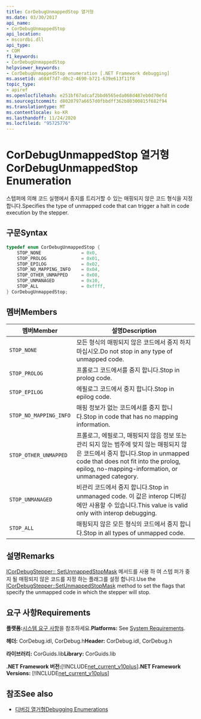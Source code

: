 ```yaml
---
title: CorDebugUnmappedStop 열거형
ms.date: 03/30/2017
api_name:
- CorDebugUnmappedStop
api_location:
- mscordbi.dll
api_type:
- COM
f1_keywords:
- CorDebugUnmappedStop
helpviewer_keywords:
- CorDebugUnmappedStop enumeration [.NET Framework debugging]
ms.assetid: a684f7d7-d0c2-4690-b721-639e613f11f8
topic_type:
- apiref
ms.openlocfilehash: e251bf67adcaf2bbd6565eda068d487eb0d70efd
ms.sourcegitcommit: d8020797a6657d0fbbdff362b80300815f682f94
ms.translationtype: MT
ms.contentlocale: ko-KR
ms.lasthandoff: 11/24/2020
ms.locfileid: "95725776"
---
```

# <a name="cordebugunmappedstop-enumeration"></a><span data-ttu-id="6fc35-102">CorDebugUnmappedStop 열거형</span><span class="sxs-lookup"><span data-stu-id="6fc35-102">CorDebugUnmappedStop Enumeration</span></span>

<span data-ttu-id="6fc35-103">스텝퍼에 의해 코드 실행에서 중지를 트리거할 수 있는 매핑되지 않은 코드 형식을 지정합니다.</span><span class="sxs-lookup"><span data-stu-id="6fc35-103">Specifies the type of unmapped code that can trigger a halt in code execution by the stepper.</span></span>  
  
## <a name="syntax"></a><span data-ttu-id="6fc35-104">구문</span><span class="sxs-lookup"><span data-stu-id="6fc35-104">Syntax</span></span>  
  
```cpp  
typedef enum CorDebugUnmappedStop {  
    STOP_NONE               = 0x0,  
    STOP_PROLOG             = 0x01,  
    STOP_EPILOG             = 0x02,  
    STOP_NO_MAPPING_INFO    = 0x04,  
    STOP_OTHER_UNMAPPED     = 0x08,  
    STOP_UNMANAGED          = 0x10,  
    STOP_ALL                = 0xffff,  
} CorDebugUnmappedStop;  
```  
  
## <a name="members"></a><span data-ttu-id="6fc35-105">멤버</span><span class="sxs-lookup"><span data-stu-id="6fc35-105">Members</span></span>  
  
|<span data-ttu-id="6fc35-106">멤버</span><span class="sxs-lookup"><span data-stu-id="6fc35-106">Member</span></span>|<span data-ttu-id="6fc35-107">설명</span><span class="sxs-lookup"><span data-stu-id="6fc35-107">Description</span></span>|  
|------------|-----------------|  
|`STOP_NONE`|<span data-ttu-id="6fc35-108">모든 형식의 매핑되지 않은 코드에서 중지 하지 마십시오.</span><span class="sxs-lookup"><span data-stu-id="6fc35-108">Do not stop in any type of unmapped code.</span></span>|  
|`STOP_PROLOG`|<span data-ttu-id="6fc35-109">프롤로그 코드에서를 중지 합니다.</span><span class="sxs-lookup"><span data-stu-id="6fc35-109">Stop in prolog code.</span></span>|  
|`STOP_EPILOG`|<span data-ttu-id="6fc35-110">에필로그 코드에서 중지 합니다.</span><span class="sxs-lookup"><span data-stu-id="6fc35-110">Stop in epilog code.</span></span>|  
|`STOP_NO_MAPPING_INFO`|<span data-ttu-id="6fc35-111">매핑 정보가 없는 코드에서를 중지 합니다.</span><span class="sxs-lookup"><span data-stu-id="6fc35-111">Stop in code that has no mapping information.</span></span>|  
|`STOP_OTHER_UNMAPPED`|<span data-ttu-id="6fc35-112">프롤로그, 에필로그, 매핑되지 않음 정보 또는 관리 되지 않는 범주에 맞지 않는 매핑되지 않은 코드에서 중지 합니다.</span><span class="sxs-lookup"><span data-stu-id="6fc35-112">Stop in unmapped code that does not fit into the prolog, epilog, no-mapping-information, or unmanaged category.</span></span>|  
|`STOP_UNMANAGED`|<span data-ttu-id="6fc35-113">비관리 코드에서 중지 합니다.</span><span class="sxs-lookup"><span data-stu-id="6fc35-113">Stop in unmanaged code.</span></span> <span data-ttu-id="6fc35-114">이 값은 interop 디버깅에만 사용할 수 있습니다.</span><span class="sxs-lookup"><span data-stu-id="6fc35-114">This value is valid only with interop debugging.</span></span>|  
|`STOP_ALL`|<span data-ttu-id="6fc35-115">매핑되지 않은 모든 형식의 코드에서 중지 합니다.</span><span class="sxs-lookup"><span data-stu-id="6fc35-115">Stop in all types of unmapped code.</span></span>|  
  
## <a name="remarks"></a><span data-ttu-id="6fc35-116">설명</span><span class="sxs-lookup"><span data-stu-id="6fc35-116">Remarks</span></span>  

 <span data-ttu-id="6fc35-117">[ICorDebugStepper:: SetUnmappedStopMask](icordebugstepper-setunmappedstopmask-method.md) 메서드를 사용 하 여 스텝 퍼가 중지 될 매핑되지 않은 코드를 지정 하는 플래그를 설정 합니다.</span><span class="sxs-lookup"><span data-stu-id="6fc35-117">Use the [ICorDebugStepper::SetUnmappedStopMask](icordebugstepper-setunmappedstopmask-method.md) method to set the flags that specify the unmapped code in which the stepper will stop.</span></span>  
  
## <a name="requirements"></a><span data-ttu-id="6fc35-118">요구 사항</span><span class="sxs-lookup"><span data-stu-id="6fc35-118">Requirements</span></span>  

 <span data-ttu-id="6fc35-119">**플랫폼:**[시스템 요구 사항](../../get-started/system-requirements.md)을 참조하세요.</span><span class="sxs-lookup"><span data-stu-id="6fc35-119">**Platforms:** See [System Requirements](../../get-started/system-requirements.md).</span></span>  
  
 <span data-ttu-id="6fc35-120">**헤더:** CorDebug.idl, CorDebug.h</span><span class="sxs-lookup"><span data-stu-id="6fc35-120">**Header:** CorDebug.idl, CorDebug.h</span></span>  
  
 <span data-ttu-id="6fc35-121">**라이브러리:** CorGuids.lib</span><span class="sxs-lookup"><span data-stu-id="6fc35-121">**Library:** CorGuids.lib</span></span>  
  
 <span data-ttu-id="6fc35-122">**.NET Framework 버전:**[!INCLUDE[net_current_v10plus](../../../../includes/net-current-v10plus-md.md)]</span><span class="sxs-lookup"><span data-stu-id="6fc35-122">**.NET Framework Versions:** [!INCLUDE[net_current_v10plus](../../../../includes/net-current-v10plus-md.md)]</span></span>  
  
## <a name="see-also"></a><span data-ttu-id="6fc35-123">참조</span><span class="sxs-lookup"><span data-stu-id="6fc35-123">See also</span></span>

- [<span data-ttu-id="6fc35-124">디버깅 열거형</span><span class="sxs-lookup"><span data-stu-id="6fc35-124">Debugging Enumerations</span></span>](debugging-enumerations.md)
